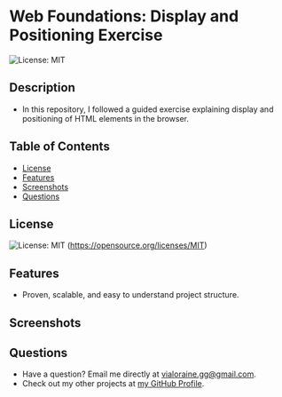 # Web Foundations: Display and Positioning Exercise

![License: MIT](https://img.shields.io/badge/License-MIT-yellow.svg)

## Description
- In this repository, I followed a guided exercise explaining display and positioning of HTML elements in the browser.

## Table of Contents

- [License](#license)
- [Features](#features)
- [Screenshots](#screenshots)
- [Questions](#questions)

## License

![License: MIT](https://img.shields.io/badge/License-MIT-yellow.svg)
(https://opensource.org/licenses/MIT)

## Features

- Proven, scalable, and easy to understand project structure.

## Screenshots

## Questions

- Have a question? Email me directly at vialoraine.gg@gmail.com.
- Check out my other projects at [my GitHub Profile](https://github.com/vialoraine).
